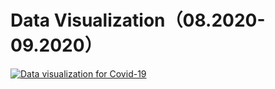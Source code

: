 # Data Visualization（08.2020-09.2020）
[![Data visualization for Covid-19](https://res.cloudinary.com/marcomontalbano/image/upload/v1654683290/video_to_markdown/images/youtube--2EKIGCL_9A8-c05b58ac6eb4c4700831b2b3070cd403.jpg)](https://youtu.be/2EKIGCL_9A8 "Data visualization for Covid-19")
